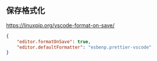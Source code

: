 

## 保存格式化

https://linuxpip.org/vscode-format-on-save/


```json title=".vscode/settings.json"
{
    "editor.formatOnSave": true,
    "editor.defaultFormatter": "esbenp.prettier-vscode"
}
```